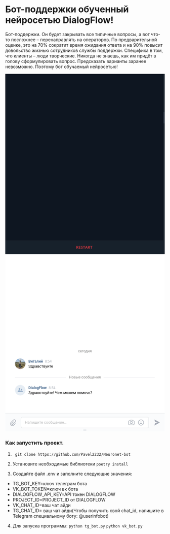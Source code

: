 # Бот-поддержки обученный нейросетью DialogFlow!
Бот-поддержки. 
Он будет закрывать все типичные вопросы, а вот что-то посложнее – перенаправлять на операторов.
По предварительной оценке, это на 70% сократит время ожидания ответа и на 90% повысит довольство жизнью сотрудников службы поддержки.
Специфика в том, что клиенты – люди творческие. Никогда не знаешь, как им придёт в голову сформулировать вопрос.
Предсказать варианты заранее невозможно. Поэтому бот обучаемый нейросетью! 


![Пример работы](https://github.com/Pavel2232/Neuronet-bot/blob/master/demo_tg_bot.gif)
![](https://github.com/Pavel2232/Neuronet-bot/blob/master/demo_vk_bot.gif)
### Как запустить проект.
1. ``` git clone https://github.com/Pavel2232/Neuronet-bot```

2. Установите необходимые библиотеки  ```poetry install```

3. Создайте файл .env и заполните следующие значения:
* TG_BOT_KEY=ключ телеграм бота 
* VK_BOT_TOKEN=ключ вк бота 
* DIALOGFLOW_API_KEY=API токен DIALOGFLOW
* PROJECT_ID=PROJECT_ID от DIALOGFLOW
* VK_CHAT_ID=ваш чат айди
* TG_CHAT_ID= ваш чат айди(Чтобы получить свой chat_id, напишите в Telegram специальному боту: @userinfobot)

4. Для запуска программы:
```python tg_bot.py```
```python vk_bot.py```
